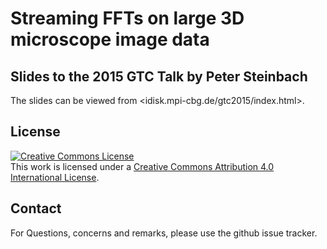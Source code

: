 # Streaming FFTs on large 3D microscope image data

## Slides to the 2015 GTC Talk by Peter Steinbach

The slides can be viewed from <idisk.mpi-cbg.de/gtc2015/index.html>.

## License

<a rel="license" href="http://creativecommons.org/licenses/by/4.0/"><img alt="Creative Commons License" style="border-width:0" src="https://i.creativecommons.org/l/by/4.0/80x15.png" /></a><br />This work is licensed under a <a rel="license" href="http://creativecommons.org/licenses/by/4.0/">Creative Commons Attribution 4.0 International License</a>.

## Contact

For Questions, concerns and remarks, please use the github issue tracker.
